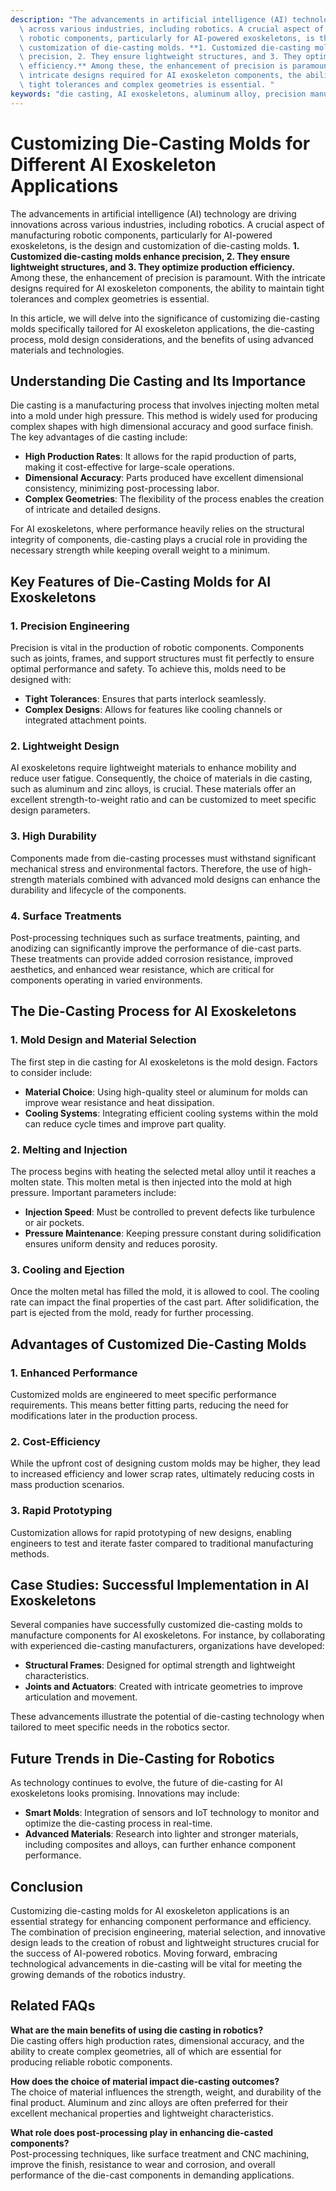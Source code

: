 ```yaml
---
description: "The advancements in artificial intelligence (AI) technology are driving innovations\
  \ across various industries, including robotics. A crucial aspect of manufacturing\
  \ robotic components, particularly for AI-powered exoskeletons, is the design and\
  \ customization of die-casting molds. **1. Customized die-casting molds enhance\
  \ precision, 2. They ensure lightweight structures, and 3. They optimize production\
  \ efficiency.** Among these, the enhancement of precision is paramount. With the\
  \ intricate designs required for AI exoskeleton components, the ability to maintain\
  \ tight tolerances and complex geometries is essential. "
keywords: "die casting, AI exoskeletons, aluminum alloy, precision manufacturing"
---
```

# Customizing Die-Casting Molds for Different AI Exoskeleton Applications

The advancements in artificial intelligence (AI) technology are driving innovations across various industries, including robotics. A crucial aspect of manufacturing robotic components, particularly for AI-powered exoskeletons, is the design and customization of die-casting molds. **1. Customized die-casting molds enhance precision, 2. They ensure lightweight structures, and 3. They optimize production efficiency.** Among these, the enhancement of precision is paramount. With the intricate designs required for AI exoskeleton components, the ability to maintain tight tolerances and complex geometries is essential. 

In this article, we will delve into the significance of customizing die-casting molds specifically tailored for AI exoskeleton applications, the die-casting process, mold design considerations, and the benefits of using advanced materials and technologies.

## **Understanding Die Casting and Its Importance**

Die casting is a manufacturing process that involves injecting molten metal into a mold under high pressure. This method is widely used for producing complex shapes with high dimensional accuracy and good surface finish. The key advantages of die casting include:

- **High Production Rates**: It allows for the rapid production of parts, making it cost-effective for large-scale operations.
- **Dimensional Accuracy**: Parts produced have excellent dimensional consistency, minimizing post-processing labor.
- **Complex Geometries**: The flexibility of the process enables the creation of intricate and detailed designs.

For AI exoskeletons, where performance heavily relies on the structural integrity of components, die-casting plays a crucial role in providing the necessary strength while keeping overall weight to a minimum.

## **Key Features of Die-Casting Molds for AI Exoskeletons**

### **1. Precision Engineering**

Precision is vital in the production of robotic components. Components such as joints, frames, and support structures must fit perfectly to ensure optimal performance and safety. To achieve this, molds need to be designed with:

- **Tight Tolerances**: Ensures that parts interlock seamlessly.
- **Complex Designs**: Allows for features like cooling channels or integrated attachment points.

### **2. Lightweight Design**

AI exoskeletons require lightweight materials to enhance mobility and reduce user fatigue. Consequently, the choice of materials in die casting, such as aluminum and zinc alloys, is crucial. These materials offer an excellent strength-to-weight ratio and can be customized to meet specific design parameters. 

### **3. High Durability**

Components made from die-casting processes must withstand significant mechanical stress and environmental factors. Therefore, the use of high-strength materials combined with advanced mold designs can enhance the durability and lifecycle of the components.

### **4. Surface Treatments**

Post-processing techniques such as surface treatments, painting, and anodizing can significantly improve the performance of die-cast parts. These treatments can provide added corrosion resistance, improved aesthetics, and enhanced wear resistance, which are critical for components operating in varied environments.

## **The Die-Casting Process for AI Exoskeletons**

### **1. Mold Design and Material Selection**

The first step in die casting for AI exoskeletons is the mold design. Factors to consider include:

- **Material Choice**: Using high-quality steel or aluminum for molds can improve wear resistance and heat dissipation.
- **Cooling Systems**: Integrating efficient cooling systems within the mold can reduce cycle times and improve part quality.

### **2. Melting and Injection**

The process begins with heating the selected metal alloy until it reaches a molten state. This molten metal is then injected into the mold at high pressure. Important parameters include:

- **Injection Speed**: Must be controlled to prevent defects like turbulence or air pockets.
- **Pressure Maintenance**: Keeping pressure constant during solidification ensures uniform density and reduces porosity.

### **3. Cooling and Ejection**

Once the molten metal has filled the mold, it is allowed to cool. The cooling rate can impact the final properties of the cast part. After solidification, the part is ejected from the mold, ready for further processing.

## **Advantages of Customized Die-Casting Molds**

### **1. Enhanced Performance**

Customized molds are engineered to meet specific performance requirements. This means better fitting parts, reducing the need for modifications later in the production process.

### **2. Cost-Efficiency**

While the upfront cost of designing custom molds may be higher, they lead to increased efficiency and lower scrap rates, ultimately reducing costs in mass production scenarios.

### **3. Rapid Prototyping**

Customization allows for rapid prototyping of new designs, enabling engineers to test and iterate faster compared to traditional manufacturing methods.

## **Case Studies: Successful Implementation in AI Exoskeletons**

Several companies have successfully customized die-casting molds to manufacture components for AI exoskeletons. For instance, by collaborating with experienced die-casting manufacturers, organizations have developed:

- **Structural Frames**: Designed for optimal strength and lightweight characteristics.
- **Joints and Actuators**: Created with intricate geometries to improve articulation and movement.

These advancements illustrate the potential of die-casting technology when tailored to meet specific needs in the robotics sector.

## **Future Trends in Die-Casting for Robotics**

As technology continues to evolve, the future of die-casting for AI exoskeletons looks promising. Innovations may include:

- **Smart Molds**: Integration of sensors and IoT technology to monitor and optimize the die-casting process in real-time.
- **Advanced Materials**: Research into lighter and stronger materials, including composites and alloys, can further enhance component performance.

## **Conclusion**

Customizing die-casting molds for AI exoskeleton applications is an essential strategy for enhancing component performance and efficiency. The combination of precision engineering, material selection, and innovative design leads to the creation of robust and lightweight structures crucial for the success of AI-powered robotics. Moving forward, embracing technological advancements in die-casting will be vital for meeting the growing demands of the robotics industry.

## **Related FAQs**

**What are the main benefits of using die casting in robotics?**  
Die casting offers high production rates, dimensional accuracy, and the ability to create complex geometries, all of which are essential for producing reliable robotic components.

**How does the choice of material impact die-casting outcomes?**  
The choice of material influences the strength, weight, and durability of the final product. Aluminum and zinc alloys are often preferred for their excellent mechanical properties and lightweight characteristics.

**What role does post-processing play in enhancing die-casted components?**  
Post-processing techniques, like surface treatment and CNC machining, improve the finish, resistance to wear and corrosion, and overall performance of the die-cast components in demanding applications.
